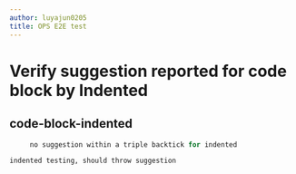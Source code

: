 ```yaml
---
author: luyajun0205
title: OPS E2E test
---
```


# Verify suggestion reported for code block by Indented

## code-block-indented

```go
     no suggestion within a triple backtick for indented
```
    indented testing, should throw suggestion
